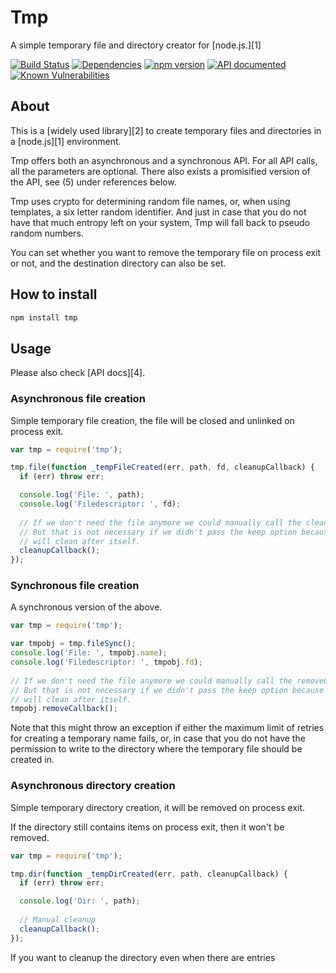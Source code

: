 # Tmp

A simple temporary file and directory creator for [node.js.][1]

[![Build Status](https://travis-ci.org/raszi/node-tmp.svg?branch=master)](https://travis-ci.org/raszi/node-tmp)
[![Dependencies](https://david-dm.org/raszi/node-tmp.svg)](https://david-dm.org/raszi/node-tmp)
[![npm version](https://badge.fury.io/js/tmp.svg)](https://badge.fury.io/js/tmp)
[![API documented](https://img.shields.io/badge/API-documented-brightgreen.svg)](https://raszi.github.io/node-tmp/)
[![Known Vulnerabilities](https://snyk.io/test/npm/tmp/badge.svg)](https://snyk.io/test/npm/tmp)

## About

This is a [widely used library][2] to create temporary files and directories
in a [node.js][1] environment.

Tmp offers both an asynchronous and a synchronous API. For all API calls, all
the parameters are optional. There also exists a promisified version of the
API, see (5) under references below.

Tmp uses crypto for determining random file names, or, when using templates,
a six letter random identifier. And just in case that you do not have that much
entropy left on your system, Tmp will fall back to pseudo random numbers.

You can set whether you want to remove the temporary file on process exit or
not, and the destination directory can also be set.

## How to install

```bash
npm install tmp
```

## Usage

Please also check [API docs][4].

### Asynchronous file creation

Simple temporary file creation, the file will be closed and unlinked on process exit.

```javascript
var tmp = require('tmp');

tmp.file(function _tempFileCreated(err, path, fd, cleanupCallback) {
  if (err) throw err;

  console.log('File: ', path);
  console.log('Filedescriptor: ', fd);
  
  // If we don't need the file anymore we could manually call the cleanupCallback
  // But that is not necessary if we didn't pass the keep option because the library
  // will clean after itself.
  cleanupCallback();
});
```

### Synchronous file creation

A synchronous version of the above.

```javascript
var tmp = require('tmp');

var tmpobj = tmp.fileSync();
console.log('File: ', tmpobj.name);
console.log('Filedescriptor: ', tmpobj.fd);
  
// If we don't need the file anymore we could manually call the removeCallback
// But that is not necessary if we didn't pass the keep option because the library
// will clean after itself.
tmpobj.removeCallback();
```

Note that this might throw an exception if either the maximum limit of retries
for creating a temporary name fails, or, in case that you do not have the permission
to write to the directory where the temporary file should be created in.

### Asynchronous directory creation

Simple temporary directory creation, it will be removed on process exit.

If the directory still contains items on process exit, then it won't be removed.

```javascript
var tmp = require('tmp');

tmp.dir(function _tempDirCreated(err, path, cleanupCallback) {
  if (err) throw err;

  console.log('Dir: ', path);
  
  // Manual cleanup
  cleanupCallback();
});
```

If you want to cleanup the directory even when there are entries